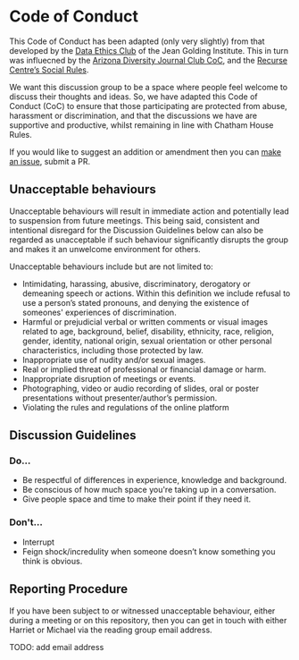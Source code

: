 # Code of Conduct

This Code of Conduct has been adapted (only very slightly) from that developed by the [Data Ethics Club](http://www.bristol.ac.uk/golding/what-we-do/data-governance-and-reproducibility/) of the Jean Golding Institute. This in turn was influecned by the [Arizona Diversity Journal Club CoC](https://www.as.arizona.edu/diversity_coffee/#two), and the [Recurse Centre’s Social Rules](https://www.recurse.com/manual#sub-sec-social-rules).

We want this discussion group to be a space where people feel welcome to discuss their thoughts and ideas. So, we have adapted this Code of Conduct (CoC) to ensure that those participating are protected from abuse, harassment or discrimination, and that the discussions we have are supportive and productive, whilst remaining in line with Chatham House Rules.

If you would like to suggest an addition or amendment then you can [make an issue](https://github.com/ukgovdatascience/data-ethics-and-society-reading-group/issues/new/choose),
submit a PR.

## Unacceptable behaviours

Unacceptable behaviours will result in immediate action and potentially lead to suspension from future meetings.
This being said, consistent and intentional disregard for the Discussion Guidelines below can also be regarded as unacceptable if such behaviour significantly disrupts the group and makes it an unwelcome environment for others.

Unacceptable behaviours include but are not limited to:

* Intimidating, harassing, abusive, discriminatory, derogatory or demeaning speech or actions. Within this definition we include refusal to use a person’s stated pronouns, and denying the existence of someones' experiences of discrimination.
* Harmful or prejudicial verbal or written comments or visual images related to age, background, belief, disability, ethnicity, race, religion, gender, identity, national origin, sexual orientation or other personal characteristics, including those protected by law.
* Inappropriate use of nudity and/or sexual images.
* Real or implied threat of professional or financial damage or harm.
* Inappropriate disruption of meetings or events.
* Photographing, video or audio recording of slides, oral or poster presentations without presenter/author’s permission.
* Violating the rules and regulations of the online platform

## Discussion Guidelines

### Do…

* Be respectful of differences in experience, knowledge and background.
* Be conscious of how much space you're taking up in a conversation.
* Give people space and time to make their point if they need it.

### Don't…

* Interrupt
* Feign shock/incredulity when someone doesn’t know something you think is obvious.

## Reporting Procedure

If you have been subject to or witnessed unacceptable behaviour, either during a meeting or on this repository, then you can get in touch with either Harriet or Michael via the reading group email address.

TODO: add email address
